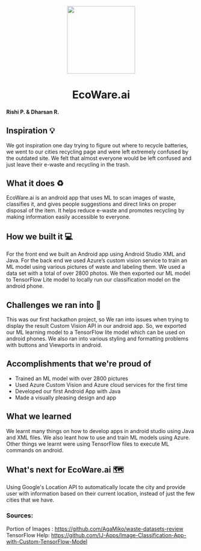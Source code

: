 <p align="center"> 
<img width="180" height="180" src="app/src/main/res/drawable/logo5.png">
</p>

<h1 align="center">EcoWare.ai</h1>
<h4 style="text-align=center;">Rishi P. & Dharsan R.</h4>

## Inspiration :bulb:
We got inspiration one day trying to figure out where to recycle batteries, we went to our cities recycling page and were left extremely confused by the outdated site. We felt that almost everyone would be left confused and just leave their e-waste and recycling in the trash. 

## What it does :recycle: 
EcoWare.ai is an android app that uses ML to scan images of waste, classifies it, and gives people suggestions and direct links on proper disposal of the item. It helps reduce e-waste and promotes recycling by making information easily accessible to everyone. 

## How we built it :computer:
For the front end we built an Android app using Android Studio XML and Java. For the back end we used Azure’s custom vision service to train an ML model using various pictures of waste and labeling them. We used a data set with a total of over 2800 photos.  We then exported our ML model to TensorFlow Lite model to locally run our classification model on the android phone. 

## Challenges we ran into :construction:
This was our first hackathon project, so We ran into issues when trying to display the result Custom Vision API in our android app. So, we exported our ML learning model to a TensorFlow lite model which can be used on android phones. We also ran into various styling and formatting problems with buttons and Viewports in android. 

## Accomplishments that we're proud of
<ul>
    <li>Trained an ML model with over 2800 pictures</li>
    <li>Used Azure Custom Vision and Azure cloud services for the first time</li>
    <li>Developed our first Android App with Java</li>
    <li>Made a visually pleasing design and app</li>
</ul>

## What we learned
We learnt many things on how to develop apps in android studio using Java and XML files. We also leant how to use and train ML models using Azure. Other things we learnt were using TensorFlow files to execute ML commands on android. 

## What's next for EcoWare.ai :world_map:
Using Google's Location API to automatically locate the city and provide user with information based on their current location, instead of just the few cities that we have.



### Sources:
Portion of Images : https://github.com/AgaMiko/waste-datasets-review<br>TensorFlow Help: https://github.com/IJ-Apps/Image-Classification-App-with-Custom-TensorFlow-Model
